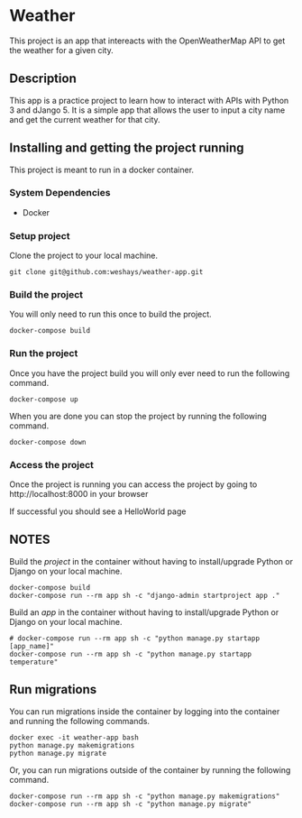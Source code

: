 # Weather

This project is an app that intereacts with the OpenWeatherMap API to get the weather for a given city.

## Description

This app is a practice project to learn how to interact with APIs with Python 3 and dJango 5. It is a simple app that allows the user to input a city name and get the current weather for that city.

## Installing and getting the project running

This project is meant to run in a docker container.

### System Dependencies

- Docker

### Setup project

Clone the project to your local machine.

```
git clone git@github.com:weshays/weather-app.git
```

### Build the project

You will only need to run this once to build the project.

```
docker-compose build
```

### Run the project

Once you have the project build you will only ever need to run the following command.

```
docker-compose up
```

When you are done you can stop the project by running the following command.

```
docker-compose down
```

### Access the project

Once the project is running you can access the project by going to
http://localhost:8000
in your browser

If successful you should see a HelloWorld page


## NOTES

Build the *project* in the container without having to install/upgrade Python or Django on your local machine.

```
docker-compose build
docker-compose run --rm app sh -c "django-admin startproject app ."
```

Build an *app* in the container without having to install/upgrade Python or Django on your local machine.

```
# docker-compose run --rm app sh -c "python manage.py startapp [app_name]"
docker-compose run --rm app sh -c "python manage.py startapp temperature"
```

## Run migrations

You can run migrations inside the container by logging into the container and running the following commands.

```
docker exec -it weather-app bash
python manage.py makemigrations
python manage.py migrate
```

Or, you can run migrations outside of the container by running the following command.

```
docker-compose run --rm app sh -c "python manage.py makemigrations"
docker-compose run --rm app sh -c "python manage.py migrate"
```